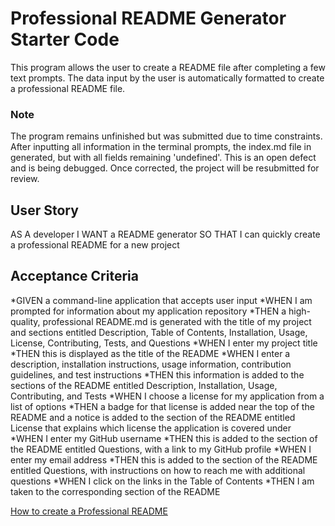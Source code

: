 # Professional README Generator Starter Code

This program allows the user to create a README file after completing a few text prompts.  The data input by the user is automatically formatted to create a professional README file.

### Note
The program remains unfinished but was submitted due to time constraints.  After inputting all information in the terminal prompts, the index.md file in generated, but with all fields remaining 'undefined'.  This is an open defect and is being debugged.  Once corrected, the project will be resubmitted for review.

## User Story
AS A developer
I WANT a README generator
SO THAT I can quickly create a professional README for a new project

## Acceptance Criteria
*GIVEN a command-line application that accepts user input
*WHEN I am prompted for information about my application repository
*THEN a high-quality, professional README.md is generated with the title of my project and sections entitled Description, Table of Contents, Installation, Usage, License, Contributing, Tests, and Questions
*WHEN I enter my project title
*THEN this is displayed as the title of the README
*WHEN I enter a description, installation instructions, usage information, contribution guidelines, and test instructions
*THEN this information is added to the sections of the README entitled Description, Installation, Usage, Contributing, and Tests
*WHEN I choose a license for my application from a list of options
*THEN a badge for that license is added near the top of the README and a notice is added to the section of the README entitled License that explains which license the application is covered under
*WHEN I enter my GitHub username
*THEN this is added to the section of the README entitled Questions, with a link to my GitHub profile
*WHEN I enter my email address
*THEN this is added to the section of the README entitled Questions, with instructions on how to reach me with additional questions
*WHEN I click on the links in the Table of Contents
*THEN I am taken to the corresponding section of the README

[How to create a Professional README](./readme-guide.md)
